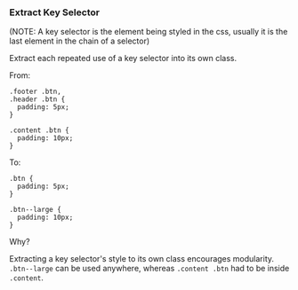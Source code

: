 ### Extract Key Selector
(NOTE: A key selector is the element being styled in the css, usually it is the last element in the chain of a selector)

Extract each repeated use of a key selector into its own class.

From:
```
.footer .btn,
.header .btn {
  padding: 5px;
}

.content .btn {
  padding: 10px;
}
```

To:
```
.btn {
  padding: 5px;
}

.btn--large {
  padding: 10px;
}
```

Why?

Extracting a key selector's style to its own class encourages modularity.
`.btn--large` can be used anywhere, whereas `.content .btn` had to be inside `.content`.

